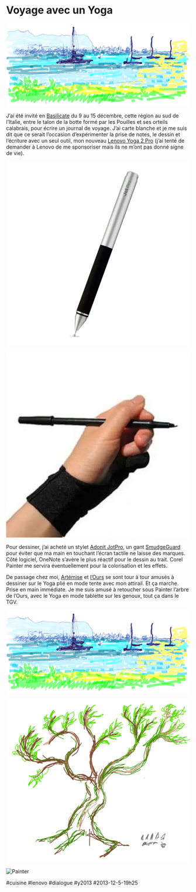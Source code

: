 # Voyage avec un Yoga

![](_i/croquisAnne.png)

J’ai été invité en [Basilicate](http://www.italia.it/fr/decouvrez-litalie/basilicate.html) du 9 au 15 décembre, cette région au sud de l’Italie, entre le talon de la botte formé par les Pouilles et ses orteils calabrais, pour écrire un journal de voyage. J’ai carte blanche et je me suis dit que ce serait l’occasion d’expérimenter la prise de notes, le dessin et l’écriture avec un seul outil, mon nouveau [Lenovo Yoga 2 Pro](#lenovo) (j’ai tenté de demander à Lenovo de me sponsoriser mais ils ne m’ont pas donné signe de vie).

![JotPro](_i/JotPro.webp)

![smudgeguard](_i/smudgeguard.webp)

Pour dessiner, j’ai acheté un stylet [Adonit JotPro](http://www.amazon.fr/dp/B00931DHKM/ref=pe_386181_37038081_pe_205631_30430471_M3T1_dp_2), un gant [SmudgeGuard](http://www.amazon.fr/dp/B003453DC0/ref=pe_386181_40444391_TE_item) pour éviter que ma main en touchant l’écran tactile ne laisse des marques. Côté logiciel, OneNote s’avère le plus réactif pour le dessin au trait. Corel Painter me servira éventuellement pour la colorisation et les effets.

De passage chez moi, [Artémise](http://www.artemise.org/) et [l’Ours](http://www.vilainzours.fr/) se sont tour à tour amusés à dessiner sur le Yoga plié en mode tente avec mon attirail. Et ça marche. Prise en main immédiate. Je me suis amusé à retoucher sous Painter l’arbre de l’Ours, avec le Yoga en mode tablette sur les genoux, tout ça dans le TGV.

![Artémise](_i/croquisAnne.png)

![l’Ours](_i/ours.png)

![Painter](_i/ours2.png)



#cuisine #lenovo #dialogue #y2013 #2013-12-5-19h25
